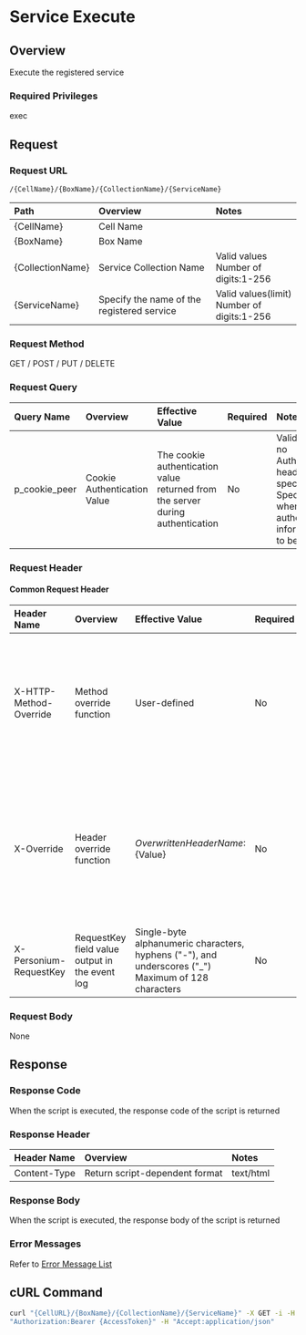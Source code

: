 # Service Execute

## Overview

Execute the registered service

### Required Privileges

exec

## Request

### Request URL

```
/{CellName}/{BoxName}/{CollectionName}/{ServiceName}
```

|Path|Overview|Notes|
|:--|:--|:--|
|{CellName}|Cell Name||
|{BoxName}|Box Name||
|{CollectionName}|Service Collection Name|Valid values <br>Number of digits:1-256|
|{ServiceName}|Specify the name of the registered service|Valid values(limit) <br>Number of digits:1-256|

### Request Method

GET / POST / PUT / DELETE

### Request Query

|Query Name|Overview|Effective Value|Required|Notes|
|:--|:--|:--|:--|:--|
|p_cookie_peer|Cookie Authentication Value|The cookie authentication value returned from the server during authentication|No|Valid only if no Authorization header specified<br>Specify this when cookie authentication information is to be used|

### Request Header

#### Common Request Header

|Header Name|Overview|Effective Value|Required|Notes|
|:--|:--|:--|:--|:--|
|X-HTTP-Method-Override|Method override function|User-defined|No|Specifying this value in a request with the POST method indicates that the specified value is used as the method|
|X-Override|Header override function|${OverwrittenHeaderName}:${Value}|No|The normal HTTP header value is overwritten. Specify multiple X-Override headers for the overwriting of multiple headers|
|X-Personium-RequestKey|RequestKey field value output in the event log|Single-byte alphanumeric characters, hyphens ("-"), and underscores ("_")<br>Maximum of 128 characters|No||

### Request Body

None


## Response

### Response Code

When the script is executed, the response code of the script is returned

### Response Header

|Header Name|Overview|Notes|
|:--|:--|:--|
|Content-Type|Return script-dependent format|text/html|

### Response Body

When the script is executed, the response body of the script is returned

### Error Messages

Refer to [Error Message List](004_Error_Messages.md)


## cURL Command

```sh
curl "{CellURL}/{BoxName}/{CollectionName}/{ServiceName}" -X GET -i -H \
"Authorization:Bearer {AccessToken}" -H "Accept:application/json"
```



